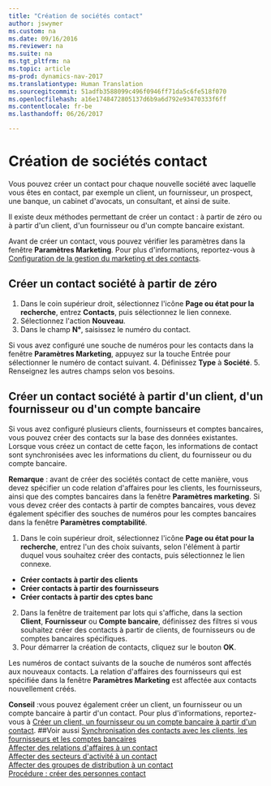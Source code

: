 ```yaml
---
title: "Création de sociétés contact"
author: jswymer
ms.custom: na
ms.date: 09/16/2016
ms.reviewer: na
ms.suite: na
ms.tgt_pltfrm: na
ms.topic: article
ms-prod: dynamics-nav-2017
ms.translationtype: Human Translation
ms.sourcegitcommit: 51adfb3588099c496f0946ff71da5c6fe518f070
ms.openlocfilehash: a16e1748472805137d6b9a6d792e93470333f6ff
ms.contentlocale: fr-be
ms.lasthandoff: 06/26/2017

---
```

# <a name="create-contact-companies"></a>Création de sociétés contact
Vous pouvez créer un contact pour chaque nouvelle société avec laquelle vous êtes en contact, par exemple un client, un fournisseur, un prospect, une banque, un cabinet d'avocats, un consultant, et ainsi de suite.

Il existe deux méthodes permettant de créer un contact : à partir de zéro ou à partir d'un client, d'un fournisseur ou d'un compte bancaire existant.

Avant de créer un contact, vous pouvez vérifier les paramètres dans la fenêtre **Paramètres Marketing**. Pour plus d'informations, reportez-vous à [Configuration de la gestion du marketing et des contacts](marketing-setup-marketing.md).

## <a name="create-a-company-contact-from-scratch"></a>Créer un contact société à partir de zéro
1. Dans le coin supérieur droit, sélectionnez l'icône **Page ou état pour la recherche**, entrez **Contacts**, puis sélectionnez le lien connexe.
2. Sélectionnez l'action **Nouveau**.
3. Dans le champ **N°**, saisissez le numéro du contact.

  Si vous avez configuré une souche de numéros pour les contacts dans la fenêtre **Paramètres Marketing**, appuyez sur la touche Entrée pour sélectionner le numéro de contact suivant.
4. Définissez **Type** à **Société**.
5. Renseignez les autres champs selon vos besoins.

## <a name="create-a-company-contact-from-a-customer-vendor-or-bank-account"></a>Créer un contact société à partir d'un client, d'un fournisseur ou d'un compte bancaire
Si vous avez configuré plusieurs clients, fournisseurs et comptes bancaires, vous pouvez créer des contacts sur la base des données existantes. Lorsque vous créez un contact de cette façon, les informations de contact sont synchronisées avec les informations du client, du fournisseur ou du compte bancaire.

**Remarque** : avant de créer des sociétés contact de cette manière, vous devez spécifier un code relation d'affaires pour les clients, les fournisseurs, ainsi que des comptes bancaires dans la fenêtre **Paramètres marketing**. Si vous devez créer des contacts à partir de comptes bancaires, vous devez également spécifier des souches de numéros pour les comptes bancaires dans la fenêtre **Paramètres comptabilité**.

1. Dans le coin supérieur droit, sélectionnez l'icône **Page ou état pour la recherche**, entrez l'un des choix suivants, selon l'élément à partir duquel vous souhaitez créer des contacts, puis sélectionnez le lien connexe.
  * **Créer contacts à partir des clients**
  * **Créer contacts à partir des fournisseurs**
  * **Créer contacts à partir des cptes banc**
2. Dans la fenêtre de traitement par lots qui s'affiche, dans la section **Client**, **Fournisseur** ou **Compte bancaire**, définissez des filtres si vous souhaitez créer des contacts à partir de clients, de fournisseurs ou de comptes bancaires spécifiques.
3. Pour démarrer la création de contacts, cliquez sur le bouton **OK**.

  Les numéros de contact suivants de la souche de numéros sont affectés aux nouveaux contacts. La relation d'affaires des fournisseurs qui est spécifiée dans la fenêtre **Paramètres Marketing** est affectée aux contacts nouvellement créés.

**Conseil** :vous pouvez également créer un client, un fournisseur ou un compte bancaire à partir d'un contact. Pour plus d'informations, reportez-vous à [Créer un client, un fournisseur ou un compte bancaire à partir d'un contact](marketing-how-create-contacts-new-customers-vendors-bank-accounts.md).
##<a name="see-also"></a>Voir aussi
[Synchronisation des contacts avec les clients, les fournisseurs et les comptes bancaires](marketing-synchronize-contacts-customers-vendors-bank-accounts.md)  
[Affecter des relations d'affaires à un contact](marketing-business-relations.md#assign-business-relations-to-a-contact)  
[Affecter des secteurs d'activité à un contact](marketing-industry-groups.md#assign-industry-groups-to-a-contact)  
[Affecter des groupes de distribution à un contact](marketing-mailing-groups.md#assign-mailing-groups-to-a-contact)  
[Procédure : créer des personnes contact](marketing-create-contact-persons.md)  

